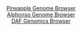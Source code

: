 <div id="Pineapple_Genome_Browser" align="center">
  <a href="https://igv.org/app/?sessionURL=blob:zZNba9swGIb_i6BlA8e27PgIZaRdeki3FJK66VqKkRXZ0WJLqqTYSUP..9SwsZsOmouNgS.kDx3e79HjLWiJVJQzkALPhoENIbCAWvBuihpRkzFqiAJpiWpFLCBJSSRhmIB0C0qkNMomX8zOhdZCpY5Dteg1iFXcVr6NGvTCGeqUjXnjnPG6RgWXSHOpnFOJWu7Qqu11pEBC2OZu3w6cOdLIQbVYcKa4Iwir8s6cl_8q5RVhvCF5s6o13QfITR6TcW6X6NNgNh1gTJS6Jpur.cng.mpw5w.zh4vw7CG7uZxl4ex4SiuG9EqSk.HzVRyG7eiy78Hb0TcXB.MR7o6804v.Oj7yPx8P14JKok5gBGM_gH6UGDSUzcn6f.rafPTAzksPZiLhd7xjIb8P18.CjM.idvQ9Vn_oe2eBmuOVMQHghYxS6Fq.G1qBF_ZehzC2XPeVjuQUpI9PFtAS4aVZ_rgFeiOML0CR59VeHQtwOScSpL3EdSOYJF7Qj_puksCdtQUrWf89tOfZJIlcb.B5YV7SWhuZ57liQtmIMbvFpV29HMgSbe4nQq5JHN3dd4vzqTYCVcvmNDvyzgfF8i2esWsYmOv3T2iafU.qf2Lee4LYujhUtwt8c41vxxOS.AbOkGoUjSgqlsXXrH3zR9sDOgxOyWWDtFlvKmb607kWSYqYNoWWKlrQmurNzHDkHUih5xt1AeY1Ny4CWRUfXMu1YOB._K2ov3va_QA-">Pineapple Genome Browser</a>
</div>
<div id="Alphonso_Genome_Browser" align="center">
  <a href="https://igv.org/app/?sessionURL=blob:zZJfb5swFMW_i6VWm0TAhgIFqZpo1mRN2lRNRtM_qpABA17BprYhTaN893nRpr2sUvOwaZIf7Ktr33OOfxvQEyEpZyAEtolcEyFgAFnx1QI3bU1muCEShAWuJTGAIAURhGUEhBtQYKlwPL_QNyulWhlaFlXtoMGs5KZ0TNzgV87wSpoZb6whr2uccoEVF9I6FbjnFi37wYqkuG1NPdsxXSvHClu4bivOJLdawspkpd9LfpWSkjDekKTpakV3AhKtR2vMzQJ_ipaLKMuIlFOyPs9Poul5dOOcxfdjb3gfX31Zxt7ycEFLhlUnyMnSh8GkjLPqqW4neSarcVOxKPC6A3t0eeB8Pjx7aakg8gT56NhxkbuLhrKcvPxPrvWiezpvluj5RuB86qQR_Hr7rI4P7NNFH2nj37y4fMP71gA1zzpNA8gq4YcIGg70DNf2Bj.26NiAMNAJCU5B.PBoACVw9qTbHzZArVvNDJDkudvhYwAuciJAOAgg9FEQ2O6RfwSDAG2NDehE_ffiHcXzwId2ZNteUtBaaaDzRLJWmpgxs88Ks3zdM8_59ErMUtIhf7gu_fHkCA1H12pcTGZPf8zS1v716N0XaqPvUfRPyHuPEFOl..J2bRd3sztfyoV9dTN_vc29i_vTCw0bhaPrNwPaL5yCiwYr3a8r.viTtx4LipnShZ5KmtKaqvVS58hXIES2o7EFGa.55hCIMv0ADWggF378jaezfdx.Bw--">Alphonso Genome Browser</a>
</div>


<div id="DAF_Genomics_Browser" align="center">
  <a href="https://igv.org/app/?sessionURL=blob:tZFra9swFIb_i2D95Jt8jQ1heM2loaVlzTyzlhLO7OPY1JY8SU7Shfz3aV7HYBfGoANJSJzL..o8R7JDIRvOSEJciwYWpcQgsub7NXR9i9fQoSRJBa1EgwisUCArkCRHUoFUkN1e6cpaqV4mtl1CZW6R8a4ppCU9C3pT8kHVqFNN14IOPnMGe2kVvNPJCmxo.5ozyW0oCpTSdOwe2XazB318j23GlrjphlY1o.pGm9DGSqsC7bZhJR7.YuQ_KOvVvE7zdTrWX.LTqpyml6v0vTfP7pbh.V12c5FnYX62brYM1CBwutgWCy8_BOIC84CW7x4_zFgfXat0KV95s7P5oW8EyimN6MQLqDcJyMkgLS8GjYAUtaAJ9Y3InRiu75vPVy8I9QwEb0hy_2AQJaB41On3R6Keeg2KSPw0jMwMwkWJgiRm7DgRjWM38CPfiWN6Mo5kEO0Lk1xkt3HkuKnrhtZH6LR.1bTj.LTQr8GXwvhTZ73_FZNf31zNzsPl_M1heLvCdlfuon49EeCnv8X0FcAfv1Vx0YHSoW_PZyjQarUOmfpBxTs9nL4A">DAF Genomics Browser</a>
</div>
